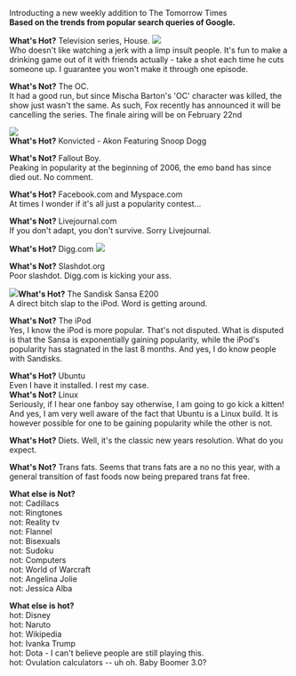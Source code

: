 Introducting a new weekly addition to The Tomorrow Times  
**Based on the trends from popular search queries of Google.**  
  
  
**What's Hot?** Television series, House. [![](http://bp2.blogger.com/_kfv2ADnjgQg/RZ4IomC8EcI/AAAAAAAAAFk/gMi63NMge2E/s400/Dr_House.jpg)](http://bp2.blogger.com/_kfv2ADnjgQg/RZ4IomC8EcI/AAAAAAAAAFk/gMi63NMge2E/s1600-h/Dr_House.jpg)  
Who doesn't like watching a jerk with a limp insult people. It's fun to make a drinking game out of it with friends actually - take a shot each time he cuts someone up. I guarantee you won't make it through one episode.  
  
**What's Not?** The OC.  
It had a good run, but since Mischa Barton's 'OC' character was killed, the show just wasn't the same. As such, Fox recently has announced it will be cancelling the series. The finale airing will be on February 22nd  
  
[![](http://bp2.blogger.com/_kfv2ADnjgQg/RZ4JemC8EdI/AAAAAAAAAFs/4FMDdk6nFzI/s200/AKonvicted.jpg)](http://bp2.blogger.com/_kfv2ADnjgQg/RZ4JemC8EdI/AAAAAAAAAFs/4FMDdk6nFzI/s1600-h/AKonvicted.jpg)  
**What's Hot?** Konvicted - Akon Featuring Snoop Dogg  
  
  
**What's Not?** Fallout Boy.  
Peaking in popularity at the beginning of 2006, the emo band has since died out. No comment.   
  
  
  
  
**What's Hot?** Facebook.com and Myspace.com  
At times I wonder if it's all just a popularity contest...  
  
**What's Not?** Livejournal.com  
If you don't adapt, you don't survive. Sorry Livejournal.  
  
  
**What's Hot?** Digg.com ![](http://bp0.blogger.com/_kfv2ADnjgQg/RZ4J_GC8EeI/AAAAAAAAAF0/JqIZebC6AuI/s320/LogoDotcom.gif)  
  
**What's Not?** Slashdot.org  
Poor slashdot. Digg.com is kicking your ass.  
  
**[![](http://bp2.blogger.com/_kfv2ADnjgQg/RZ4MWmC8EgI/AAAAAAAAAGE/ri7UU8OTP3I/s200/sandisk_sansa_e260_mp3_player.jpg)](http://bp2.blogger.com/_kfv2ADnjgQg/RZ4MWmC8EgI/AAAAAAAAAGE/ri7UU8OTP3I/s1600-h/sandisk_sansa_e260_mp3_player.jpg)What's Hot?** The Sandisk Sansa E200  
A direct bitch slap to the iPod. Word is getting around.  
  
**What's Not?** The iPod  
Yes, I know the iPod is more popular. That's not disputed. What is disputed is that the Sansa is exponentially gaining popularity, while the iPod's popularity has stagnated in the last 8 months. And yes, I do know people with Sandisks.  
  
**What's Hot?** Ubuntu  
Even I have it installed. I rest my case.  
 **What's Not?** Linux  
Seriously, if I hear one fanboy say otherwise, I am going to go kick a kitten! And yes, I am very well aware of the fact that Ubuntu is a Linux build. It is however possible for one to be gaining popularity while the other is not.  
  
**What's Hot?** Diets. Well, it's the classic new years resolution. What do you expect.  
  
**What's Not?** Trans fats. Seems that trans fats are a no no this year, with a general transition of fast foods now being prepared trans fat free.  
  
  
**What else is Not?**  
not: Cadillacs  
not: Ringtones  
not: Reality tv  
not: Flannel  
not: Bisexuals  
not: Sudoku  
not: Computers  
not: World of Warcraft  
not: Angelina Jolie  
not: Jessica Alba  
  
  
**What else is hot?**  
hot: Disney  
hot: Naruto  
hot: Wikipedia  
hot: Ivanka Trump  
hot: Dota - I can't believe people are still playing this.  
hot: Ovulation calculators -- uh oh. Baby Boomer 3.0?